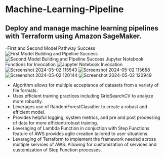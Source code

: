 # Machine-Learning-Pipeline
## Deploy and manage machine learning pipelines with Terraform using Amazon SageMaker.
-First and Second Model Pathway Success
![First Model Building and Pipeline Success](https://github.com/Daazd/Machine-Learning-Pipeline-SageMaker/assets/148648249/2fb5b628-74ae-4afd-b207-456251596d70)
![Second Model Building and Pipeline Success](https://github.com/Daazd/Machine-Learning-Pipeline-SageMaker/assets/148648249/b6552d44-6661-4e34-9b9d-f1a6fb7a9e88)
Jupyter Notebook Functions for Invocation
![Jupyter Notebook Invocation](https://github.com/Daazd/Machine-Learning-Pipeline-SageMaker/assets/148648249/7d419d59-f6c2-47cf-a90c-97a11f6c7e0f)
![Screenshot 2024-05-02 115543](https://github.com/Daazd/Machine-Learning-Pipeline-SageMaker/assets/148648249/d13e689a-f732-48c6-836d-405e8259f04e)
![Screenshot 2024-05-02 115658](https://github.com/Daazd/Machine-Learning-Pipeline-SageMaker/assets/148648249/69eae33a-b7fc-4913-871f-494141f3b543)
![Screenshot 2024-05-02 120144](https://github.com/Daazd/Machine-Learning-Pipeline-SageMaker/assets/148648249/5fb85a62-1e77-4d24-aaba-f94962a2ebe3)
![Screenshot 2024-05-02 120949](https://github.com/Daazd/Machine-Learning-Pipeline-SageMaker/assets/148648249/9eb039ed-6675-4075-b98a-4b3a161dfbfc)
- Algorithm allows for multiple acceptance of datasets from a variety of file formats.
- Uses efficient training practices including GridSearchCV to analyze more robustly.
- Leverages use of RandomForestClassifier to create a robust and efficient model.
- Provides helpful logging, system metrics, and pre and post processing of data for more efficient/robust training.
- Leveraging of Lambda Function in conjuction with Step Functions feature of AWS provides agile creation tailored to user situations.
- Levaraging of Terraform to implement the framework needed across multiple services of AWS. Allowing for customization of services and customization of Step Function processes.
